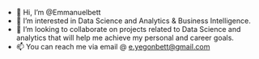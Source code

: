 - 👋 Hi, I’m @Emmanuelbett
- 👀 I’m interested in Data Science and Analytics & Business Intelligence.
- 💞️ I’m looking to collaborate on projects related to Data Science and analytics that will help me achieve my personal and career goals.
- 📫 You can reach me via email @ e.yegonbett@gmail.com

<!---
Emmanuelbett67/Emmanuelbett67 is a ✨ special ✨ repository because its `README.md` (this file) appears on your GitHub profile.
You can click the Preview link to take a look at your changes.
--->
